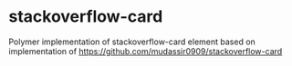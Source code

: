 # stackoverflow-card
Polymer implementation of stackoverflow-card element based on implementation of https://github.com/mudassir0909/stackoverflow-card
